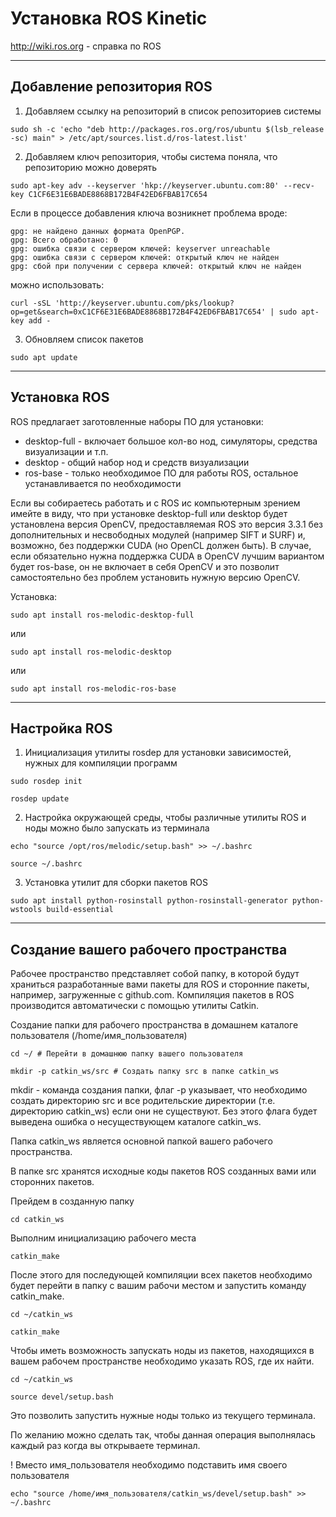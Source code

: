 # **Установка ROS Kinetic**

http://wiki.ros.org - справка по ROS

---------------------------------
## **Добавление репозитория ROS**

1. Добавляем ссылку на репозиторий в список репозиториев системы

```
sudo sh -c 'echo "deb http://packages.ros.org/ros/ubuntu $(lsb_release -sc) main" > /etc/apt/sources.list.d/ros-latest.list'
```

2. Добавляем ключ репозитория, чтобы система поняла, что репозиторию можно доверять

```
sudo apt-key adv --keyserver 'hkp://keyserver.ubuntu.com:80' --recv-key C1CF6E31E6BADE8868B172B4F42ED6FBAB17C654
```

Если в процессе добавления ключа возникнет проблема вроде:

```
gpg: не найдено данных формата OpenPGP.
gpg: Всего обработано: 0
gpg: ошибка связи с сервером ключей: keyserver unreachable
gpg: ошибка связи с сервером ключей: открытый ключ не найден
gpg: сбой при получении с сервера ключей: открытый ключ не найден
```

можно использовать:

```
curl -sSL 'http://keyserver.ubuntu.com/pks/lookup?op=get&search=0xC1CF6E31E6BADE8868B172B4F42ED6FBAB17C654' | sudo apt-key add -
```

3. Обновляем список пакетов

```
sudo apt update
```

--------------------
## **Установка ROS**

ROS предлагает заготовленные наборы ПО для установки:
- desktop-full - включает большое кол-во нод, симуляторы, средства визуализации и т.п.
- desktop - общий набор нод и средств визуализации
- ros-base - только необходимое ПО для работы ROS, остальное устанавливается по необходимости

Если вы собираетесь работать и с ROS ис компьютерным зрением имейте в виду, что при установке desktop-full или desktop будет установлена версия OpenCV, предоставляемая ROS это версия 3.3.1 без дополнительных и несвободных модулей (например SIFT и SURF) и, возможно, без поддержки CUDA (но OpenCL должен быть). В случае, если обязательно нужна поддержка CUDA в OpenCV лучшим вариантом будет ros-base, он не включает в себя OpenCV и это позволит самостоятельно без проблем установить нужную версию OpenCV.

Установка:

```
sudo apt install ros-melodic-desktop-full
```

или

```
sudo apt install ros-melodic-desktop
```

или

```
sudo apt install ros-melodic-ros-base
```

-----------
## **Настройка ROS**

1. Инициализация утилиты rosdep для установки зависимостей, нужных для компиляции программ

```
sudo rosdep init
      
rosdep update
```

2. Настройка окружающей среды, чтобы различные утилиты ROS и ноды можно было запускать из терминала

```
echo "source /opt/ros/melodic/setup.bash" >> ~/.bashrc

source ~/.bashrc
```

3. Установка утилит для сборки пакетов ROS

```
sudo apt install python-rosinstall python-rosinstall-generator python-wstools build-essential
```

-----------------------------
## **Создание вашего рабочего пространства**

Рабочее пространство представляет собой папку, в которой будут храниться разработанные вами пакеты для ROS и сторонние пакеты, например, загруженные с github.com. Компиляция пакетов в ROS производится автоматически с помощью утилиты Catkin.

Создание папки для рабочего пространства в домашнем каталоге пользователя (/home/имя_пользователя)

```
cd ~/ # Перейти в домашнюю папку вашего пользователя

mkdir -p catkin_ws/src # Создать папку src в папке catkin_ws
```

mkdir - команда создания папки, флаг -p указывает, что необходимо создать директорию src и все родительские директории (т.е. директорию catkin_ws) если они не существуют. Без этого флага будет выведена ошибка о несуществующем каталоге catkin_ws.

Папка catkin_ws является основной папкой вашего рабочего пространства.

В папке src хранятся исходные коды пакетов ROS созданных вами или сторонних пакетов.

Прейдем в созданную папку

```
cd catkin_ws
```

Выполним инициализацию рабочего места

```
catkin_make
```

После этого для последующей компиляции всех пакетов необходимо будет перейти в папку с вашим рабочи местом и запустить команду catkin_make.

```
cd ~/catkin_ws

catkin_make
```

Чтобы иметь возможность запускать ноды из пакетов, находящихся в вашем рабочем пространстве необходимо указать ROS, где их найти.

```
cd ~/catkin_ws

source devel/setup.bash
```

Это позволить запустить нужные ноды только из текущего терминала.

По желанию можно сделать так, чтобы данная операция выполнялась каждый раз когда вы открываете терминал.

! Вместо имя_пользователя необходимо подставить имя своего пользователя

```
echo "source /home/имя_пользователя/catkin_ws/devel/setup.bash" >> ~/.bashrc
```